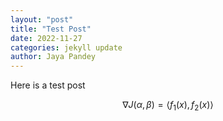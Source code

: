 ```yaml
---
layout: "post"
title: "Test Post"
date: 2022-11-27
categories: jekyll update
author: Jaya Pandey
---
```


Here is a test post

$$ \nabla J(\alpha,\beta) = \langle f_1(x), f_2(x) \rangle $$
